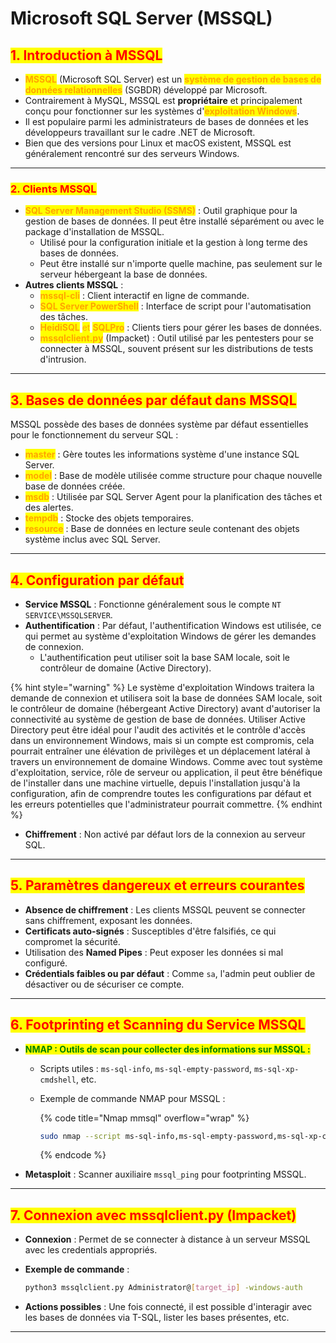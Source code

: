 # Microsoft SQL Server (MSSQL)

## <mark style="color:red;">**1. Introduction à MSSQL**</mark>

* <mark style="color:orange;">**MSSQL**</mark> (Microsoft SQL Server) est un <mark style="color:orange;">**système de gestion de bases de données relationnelles**</mark> (SGBDR) développé par Microsoft.
* Contrairement à MySQL, MSSQL est **propriétaire** et principalement conçu pour fonctionner sur les systèmes d'<mark style="color:orange;">**exploitation Windows**</mark>.
* Il est populaire parmi les administrateurs de bases de données et les développeurs travaillant sur le cadre .NET de Microsoft.
* Bien que des versions pour Linux et macOS existent, MSSQL est généralement rencontré sur des serveurs Windows.

***

### <mark style="color:red;">**2. Clients MSSQL**</mark>

* <mark style="color:orange;">**SQL Server Management Studio (SSMS)**</mark> : Outil graphique pour la gestion de bases de données. Il peut être installé séparément ou avec le package d'installation de MSSQL.
  * Utilisé pour la configuration initiale et la gestion à long terme des bases de données.
  * Peut être installé sur n'importe quelle machine, pas seulement sur le serveur hébergeant la base de données.
* **Autres clients MSSQL** :
  * <mark style="color:orange;">**mssql-cli**</mark> : Client interactif en ligne de commande.
  * <mark style="color:orange;">**SQL Server PowerShell**</mark> : Interface de script pour l'automatisation des tâches.
  * <mark style="color:orange;">**HeidiSQL**</mark> <mark style="color:orange;"></mark><mark style="color:orange;">et</mark> <mark style="color:orange;"></mark><mark style="color:orange;">**SQLPro**</mark> : Clients tiers pour gérer les bases de données.
  * <mark style="color:orange;">**mssqlclient.py**</mark> (Impacket) : Outil utilisé par les pentesters pour se connecter à MSSQL, souvent présent sur les distributions de tests d'intrusion.

***

## <mark style="color:red;">**3. Bases de données par défaut dans MSSQL**</mark>

MSSQL possède des bases de données système par défaut essentielles pour le fonctionnement du serveur SQL :

* <mark style="color:orange;">**master**</mark> : Gère toutes les informations système d'une instance SQL Server.
* <mark style="color:orange;">**model**</mark> : Base de modèle utilisée comme structure pour chaque nouvelle base de données créée.
* <mark style="color:orange;">**msdb**</mark> : Utilisée par SQL Server Agent pour la planification des tâches et des alertes.
* <mark style="color:orange;">**tempdb**</mark> : Stocke des objets temporaires.
* <mark style="color:orange;">**resource**</mark> : Base de données en lecture seule contenant des objets système inclus avec SQL Server.

***

## <mark style="color:red;">**4. Configuration par défaut**</mark>

* **Service MSSQL** : Fonctionne généralement sous le compte `NT SERVICE\MSSQLSERVER`.
* **Authentification** : Par défaut, l'authentification Windows est utilisée, ce qui permet au système d'exploitation Windows de gérer les demandes de connexion.
  * L'authentification peut utiliser soit la base SAM locale, soit le contrôleur de domaine (Active Directory).

{% hint style="warning" %}
Le système d'exploitation Windows traitera la demande de connexion et utilisera soit la base de données SAM locale, soit le contrôleur de domaine (hébergeant Active Directory) avant d'autoriser la connectivité au système de gestion de base de données. Utiliser Active Directory peut être idéal pour l'audit des activités et le contrôle d'accès dans un environnement Windows, mais si un compte est compromis, cela pourrait entraîner une élévation de privilèges et un déplacement latéral à travers un environnement de domaine Windows. Comme avec tout système d'exploitation, service, rôle de serveur ou application, il peut être bénéfique de l'installer dans une machine virtuelle, depuis l'installation jusqu'à la configuration, afin de comprendre toutes les configurations par défaut et les erreurs potentielles que l'administrateur pourrait commettre.
{% endhint %}

* **Chiffrement** : Non activé par défaut lors de la connexion au serveur SQL.

***

## <mark style="color:red;">**5. Paramètres dangereux et erreurs courantes**</mark>

* **Absence de chiffrement** : Les clients MSSQL peuvent se connecter sans chiffrement, exposant les données.
* **Certificats auto-signés** : Susceptibles d'être falsifiés, ce qui compromet la sécurité.
* Utilisation des **Named Pipes** : Peut exposer les données si mal configuré.
* **Crédentials faibles ou par défaut** : Comme `sa`, l'admin peut oublier de désactiver ou de sécuriser ce compte.

***

## <mark style="color:red;">**6. Footprinting et Scanning du Service MSSQL**</mark>

* <mark style="color:green;">**NMAP : Outils de scan pour collecter des informations sur MSSQL :**</mark>
  * Scripts utiles : `ms-sql-info`, `ms-sql-empty-password`, `ms-sql-xp-cmdshell`, etc.
  *   Exemple de commande NMAP pour MSSQL :

      {% code title="Nmap mmsql" overflow="wrap" %}
      ```bash
      sudo nmap --script ms-sql-info,ms-sql-empty-password,ms-sql-xp-cmdshell,ms-sql-config,ms-sql-ntlm-info,ms-sql-tables,ms-sql-hasdbaccess,ms-sql-dac,ms-sql-dump-hashes --script-args mssql.instance-port=1433,mssql.username=sa,mssql.password=,mssql.instance-name=MSSQLSERVER -sV -p 1433 [target_ip]
      ```
      {% endcode %}
* **Metasploit** : Scanner auxiliaire `mssql_ping` pour footprinting MSSQL.

***

## <mark style="color:red;">**7. Connexion avec mssqlclient.py (Impacket)**</mark>

* **Connexion** : Permet de se connecter à distance à un serveur MSSQL avec les credentials appropriés.
*   **Exemple de commande** :

    ```bash
    python3 mssqlclient.py Administrator@[target_ip] -windows-auth
    ```
* **Actions possibles** : Une fois connecté, il est possible d'interagir avec les bases de données via T-SQL, lister les bases présentes, etc.

***
